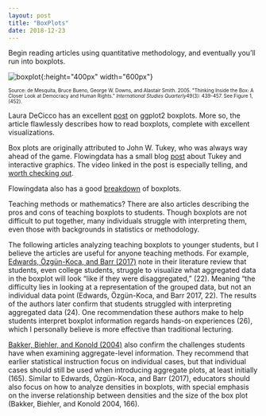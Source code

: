```yaml
---
layout: post
title: "BoxPlots"
date: 2018-12-23
---
```

Begin reading articles using quantitative methodology, and eventually you’ll run into boxplots. 

![boxplot](https://elizabethjuhasz.github.io/blog/boxplot.jpg){:height="400px" width="600px"}

<sub><sub>Source: de Mesquita, Bruce Bueno, George W. Downs, and Alastair Smith.  2005.  "Thinking Inside the Box: A Closer Look at Democracy and Human Rights."  <I>International Studies Quarterly</I>49(3): 439-457. See Figure 1, (452).</sub></sub>

Laura DeCicco has an excellent [post](https://owi.usgs.gov/blog/boxplots/) on ggplot2 boxplots. More so, the article flawlessly describes how to read boxplots, complete with excellent visualizations.  

Box plots are originally attributed to John W. Tukey, who was always way ahead of the game.  Flowingdata has a small blog [post](https://flowingdata.com/2008/01/01/john-tukey-and-the-beginning-of-interactive-graphics/) about Tukey and interactive graphics. The video linked in the post is especially telling, and [worth checking out](https://www.youtube.com/watch?v=B7XoW2qiFUA).  

Flowingdata also has a good [breakdown](https://flowingdata.com/2008/02/15/how-to-read-and-use-a-box-and-whisker-plot/
) of boxplots.  

Teaching methods or mathematics? There are also articles describing the pros and cons of teaching boxplots to students.  Though boxplots are not difficult to put together, many individuals struggle with interpreting them, even those with backgrounds in statistics or methodology. 

The following articles analyzing teaching boxplots to younger students, but I believe the articles are useful for anyone teaching methods.  For example, [Edwards, Özgün-Koca, and Barr (2017)](https://tandfonline.com/doi/pdf/10.1080/10691898.2017.1288556?needAccess=true) note in their literature review that students, even college students, struggle to visualize what aggregated data in the boxplot will look “like if they were disaggregated,” (22). Meaning “the difficulty lies in looking at a representation of the grouped data, but not an individual data point (Edwards, Özgün-Koca, and Barr 2017, 22).  The results of the authors later confirm that students struggled with interpreting aggregated data (24).  One recommendation these authors make to help students interpret boxplot information regards hands-on experiences (26), which I personally believe is more effective than traditional lecturing.  

[Bakker, Biehler, and Konold (2004)](https://iase-web.org/documents/papers/rt2004/4.2_Bakker_etal.pdf) also confirm the challenges students have when examining aggregate-level information.  They recommend that earlier statistical instruction focus on individual cases, but that individual cases should still be used when introducing aggregate plots, at least initially (165). Similar to Edwards, Özgün-Koca, and Barr (2017), educators should also focus on how to analyze densities in boxplots, with special emphasis on the inverse relationship between densities and the size of the box plot (Bakker, Biehler, and Konold 2004, 166).
